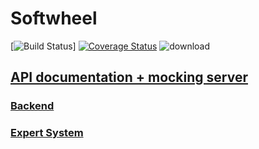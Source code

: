 # Softwheel
[![Build Status](https://travis-ci.org/wit543/Softwheel.svg?branch=development)]
[![Coverage Status](https://coveralls.io/repos/github/wit543/Softwheel/badge.svg?branch=master)](https://coveralls.io/github/wit543/Softwheel?branch=master)
![download](https://img.shields.io/badge/download-100%20trillion-brightgreen.svg)


## [API documentation + mocking server](http://docs.softwheel.apiary.io/)

### [Backend](/docs/Backend.md)

### [Expert System](/docs/ExpertSystem.md)

